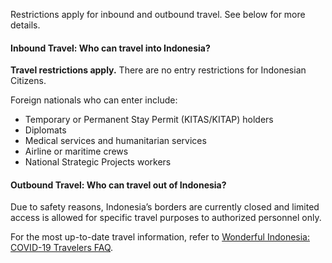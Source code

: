 Restrictions apply for inbound and outbound travel. See below for more details.

#### Inbound Travel: Who can travel into Indonesia?

**Travel restrictions apply.** There are no entry restrictions for Indonesian Citizens.

Foreign nationals who can enter include:

- Temporary or Permanent Stay Permit (KITAS/KITAP) holders
- Diplomats
- Medical services and humanitarian services
- Airline or maritime crews
- National Strategic Projects workers

#### Outbound Travel: Who can travel out of Indonesia?

Due to safety reasons, Indonesia’s borders are currently closed and limited access is allowed for specific travel purposes to authorized personnel only.

For the most up-to-date travel information, refer to [Wonderful Indonesia: COVID-19 Travelers FAQ](https://www.indonesia.travel/gb/en/coronavirus).
